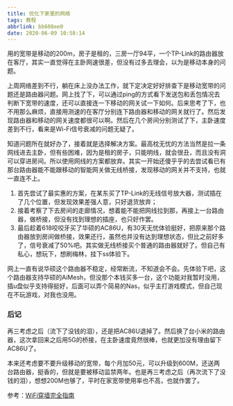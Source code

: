 ```yaml
---
title: 优化下家里的网络
tags: 教程
abbrlink: bb608ee0
date: 2020-06-09 10:58:14
---
```


用的宽带是移动的200m，房子是租的，三房一厅94平，一个TP-Link的路由器放在客厅，其实一直觉得在主卧网速很差，但没有过多去理会，以为是移动本身的问题。

上周网络差到不行，躺在床上没办法工作，就下定决定好好排查下是移动宽带的问题还是路由器问题。网上找了下，可以通过ping的方式看下发送包和丢包情况去判断下宽带的速度，还可以直接连一下移动的网关试一下如何。后来思考了下，也不用那么麻烦，直接用测速的在客厅分别连下路由器和移动的网关就行了。然后发现路由器和移动的网关速度都很可以啊。然后在几个房间分别测试了下，主卧速度差到不行，看来是Wi-Fi信号衰减的问题无疑了。

<!--more-->

知道问题所在就好办了，接着就是选择解决方案。最高枕无忧的方法当然是拉一条网线进去主卧，但有些困难，因为是租的房子，只能明线，就会很丑，而且没有洞可以穿进房间。所以使用网线的方案都放弃。其实一开始还傻乎乎的去尝试看已有那台路由器能不能跟移动的智能网关做无线桥接，发现移动的网关并不支持，也就一直连不上。

1. 首先尝试了最实惠的方案，在某东买了TP-Link的无线信号放大器，测试插在了几个位置，但发现效果差强人意，只好退货放弃；
2. 接着考察了下去房间的走廊情况，想着能不能把网线拉到那，再接上一台路由器，做桥接，但没有找到理想的插座，也只好作罢。
3. 最后趁着618咬咬牙买了华硕的AC86U，有30天无忧体验挺好，把原来那个路由器放到房间做桥接，效果还行，虽然也并没有达到理想状态，但比之前好多了，信号衰减了50%吧。其实做无线桥接买个普通的路由器就好了。但自己有私心，想玩下，想刷梅林，挂下ss体验下。

网上一直有说华硕这个路由器不稳定，经常断流，不知道会不会。先体验下吧，这个路由器支持华硕的AiMesh，但没那个本钱买多一台，这个功能对我暂时没用，插u盘似乎支持得挺好，后面可以弄个简易的Nas，似乎主打游戏模式，但自己现在不玩游戏，对我也没用。

### 后记

再三考虑之后（流下了没钱的泪），还是把AC86U退掉了。然后换了台小米的路由器，这次拿回来之后用5G的桥接，在主卧速度竟然很棒，也就更加没有理由留下AC86U了。

本来还考虑要不要升级移动的宽带，每个月加50元，可以升级到600M，还送两台路由器，挺香的，但就是要被移动监禁两年。也是再三考虑之后（再次流下了没钱的泪），想想200M也够了，平时在家宽带使用率也不高，也就作罢了。

参考：[WiFi穿墙完全指南](https://zhuanlan.zhihu.com/p/51101641)